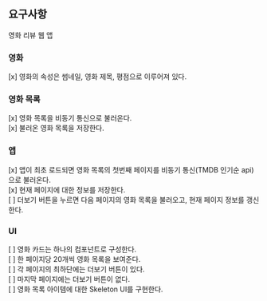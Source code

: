 ## 요구사항

영화 리뷰 웹 앱

### 영화

[x] 영화의 속성은 썸네일, 영화 제목, 평점으로 이루어져 있다.

### 영화 목록

[x] 영화 목록을 비동기 통신으로 불러온다.\
[x] 불러온 영화 목록을 저장한다.

### 앱

[x] 앱이 최초 로드되면 영화 목록의 첫번째 페이지를 비동기 통신(TMDB 인기순 api)으로 불러온다.\
[x] 현재 페이지에 대한 정보를 저장한다.\
[ ] 더보기 버튼을 누르면 다음 페이지의 영화 목록을 불러오고, 현재 페이지 정보를 갱신한다.

### UI

[ ] 영화 카드는 하나의 컴포넌트로 구성한다.\
[ ] 한 페이지당 20개씩 영화 목록을 보여준다.\
[ ] 각 페이지의 최하단에는 더보기 버튼이 있다.\
[ ] 마지막 페이지에는 더보기 버튼이 없다.\
[ ] 영화 목록 아이템에 대한 Skeleton UI를 구현한다.
